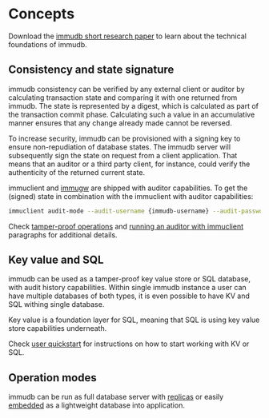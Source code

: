 # Concepts

Download the [immudb short research paper](https://codenotary.s3.amazonaws.com/Research-Paper-immudb-CodeNotary_v3.0.pdf) to learn about the technical foundations of immudb.

<WrappedSection>

## Consistency and state signature

immudb consistency can be verified by any external client or auditor by calculating transaction state and comparing it with one returned from immudb. The state is represented by a digest, which is calculated as part of the transaction commit phase. Calculating such a value in an accumulative manner ensures that any change already made cannot be reversed.

To increase security, immudb can be provisioned with a signing key to ensure non-repudiation of database states. The immudb server will subsequently sign the state on request from a client application.
That means that an auditor or a third party client, for instance, could verify the authenticity of the returned current state.

immuclient and [immugw](https://github.com/codenotary/immugw) are shipped with auditor capabilities.
To get the (signed) state in combination with the immuclient with auditor capabilities:
```bash
immuclient audit-mode --audit-username {immudb-username} --audit-password {immudb-pw} --server-signing-pub-key {state-public-key}
```

Check [tamper-proof operations](develop/operations.html) and [running an auditor with immuclient](develop/auditor.html) paragraphs for additional details.

</WrappedSection>

<WrappedSection>

## Key value and SQL

immudb can be used as a tamper-proof key value store or SQL database, with audit history capabilities. Within single immudb instance a user can have multiple databases of both types, it is even possible to have KV and SQL withing single database.

Key value is a foundation layer for SQL, meaning that SQL is using key value store capabilities underneath. 

Check [user quickstart](quickstart.html) for instructions on how to start working with KV or SQL. 

</WrappedSection>

<WrappedSection>

## Operation modes

immudb can be run as full database server with [replicas](operations/replication.html) or easily [embedded](develop/embedding.html) as a lightweight database into application.

</WrappedSection>
